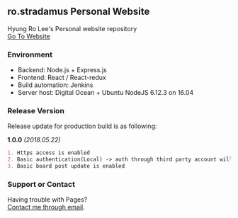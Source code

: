 ## ro.stradamus Personal Website

Hyung Ro Lee's Personal website repository </br>
[Go To Website](https://hyungrolee.com)

### Environment

- Backend: Node.js + Express.js
- Frontend: React / React-redux
- Build automation: Jenkins
- Server host: Digital Ocean + Ubuntu NodeJS 6.12.3 on 16.04

### Release Version

Release update for production build is as following:

**1.0.0** _(2018.05.22)_
```markdown
1. Https access is enabled
2. Basic authentication(Local) -> auth through third party account will be implemented
3. Basic board post update is enabled
```

### Support or Contact

Having trouble with Pages? </br>
[Contact me through email](rolee0429@gmail.com).
